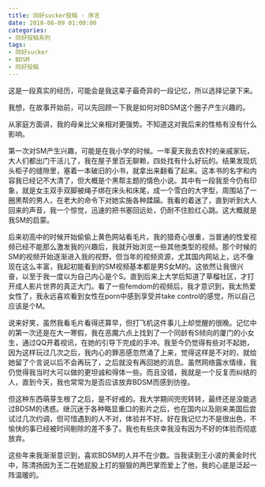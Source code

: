```yaml
---
title: 同好sucker投稿 - 序言
date: 2018-06-09 01:00:00
categories:
- 同好投稿系列
tags:
- 同好sucker
- BDSM
- 同好投稿
---
```


这是一段真实的经历，可能会是我这辈子最奇异的一段记忆，所以选择记录下来。

我想，在故事开始前，可以先回顾一下我是如何对BDSM这个圈子产生兴趣的。

从家庭方面讲，我的母亲比父亲相对更强势。不知道这对我后来的性格有没有什么影响。

<!-- more -->

第一次对SM产生兴趣，可能是在我小学的时候。一年夏天我去农村的亲戚家玩，大人们都出门干活儿了，我在屋子里百无聊赖，四处找有什么好玩的。结果发现炕头柜子的缝隙里，塞着一本破旧的小书，就拿出来翻看了起来。这本书的名字和内容我已经记不大清了，但大概是个黑帮主题的情色小说。其中有一段我至今仍有印象，就是女主双手双脚被绳子绑在床头和床尾，成一个雪白的大字型，周围站了一圈黑帮的男人，在老大的命令下对她实施各种蹂躏。我看的着迷了，直到听到大人回来的声音，我一个惊觉，迅速的把书塞回远处，仍耐不住脸红心跳。这大概就是我SM的启蒙。

后来初高中的时候开始偷偷上黄色网站看毛片。我的猎奇心很重，当普通的性爱视频已经不能那么激发我的兴趣后，我就开始浏览一些其他类型的视频。那个时候的SM的视频开始逐渐进入我的视野。但当年的视频资源，尤其国内网站上，远不像现在这么丰富，我起初能看到的SM视频基本都是男S女M的。这依然让我很兴奋，以至于我一度以为自己内心是个S。直到后来上大学后知道了草榴社区，才打开成人影片世界的真正大门。看了一些femdom的视频后，我才意识到，我太热爱女性了，我永远喜欢看到女性在porn中感到享受并take control的感觉，所以自己应该是个M。

说来好笑，虽然我看毛片看得还算早，但打飞机这件事儿上却觉醒的很晚。记忆中的第一次还是在大一寒假，我在恶魔六点上找到了一个同龄有S倾向的厦门的小女生，通过QQ开着视讯，在她的引导下完成的手冲。我至今仍觉得有些对不起她，因为这样玩过几次之后，我内心的罪恶感忽然涌了上来，觉得这样是不对的，就给她留了个言说以后不会再玩了，之后就没有再回她的消息。虽然网络露水情缘，我仍觉得我当时大可以做的更坦诚和得体一些。而且没错，我就是一个反复而纠结的人，直到今天，我也常常为是否应该放弃BDSM而感到彷徨。

但这种东西萌芽生根了之后，是不好戒的。我大学期间兜兜转转，最终还是没能逃过BDSM的诱惑。继沉迷于各种略显重口的影片之后，也在国内以及刚来美国后尝试过几次约调，但可惜遇到的人不对，体验并不好。好在我记忆力不是很出色，不愉快的事已经被时间剔除的差不多了。我也有些庆幸我没有因为不好的体验而彻底放弃。

这些年来我渐渐意识到，喜欢BDSM的人并不在少数。当我读到王小波的黄金时代中，陈清扬因为王二在她屁股上打的狠狠的两巴掌而爱上了他，我的心底是泛起一阵温暖的。